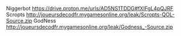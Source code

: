 Niggerbot
https://drive.proton.me/urls/AD5NS1TDDG#fXIFgL4pQJRF
Scropts 
http://joueursdecodfr.mygamesonline.org/leak/Scropts-QOL-Source.zip
GodNess
http://joueursdecodfr.mygamesonline.org/leak/Godness_-Source.zip
